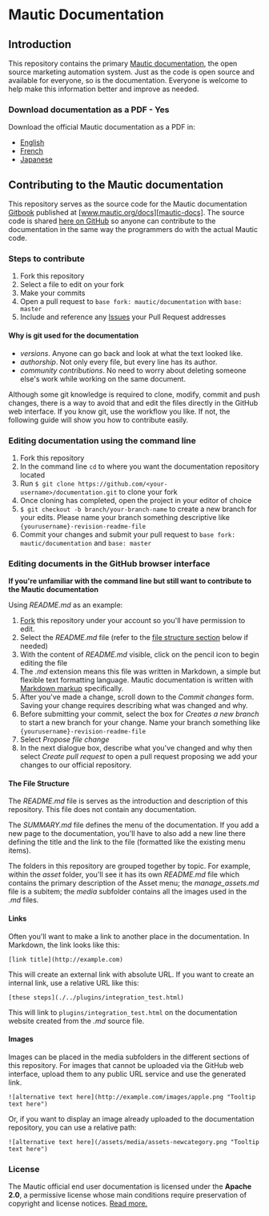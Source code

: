 # Mautic Documentation

## Introduction
This repository contains the primary [Mautic documentation][mautic-docs], the open source marketing automation system. Just as the code is open source and available for everyone, so is the documentation. Everyone is welcome to help make this information better and improve as needed.

### Download documentation as a PDF - Yes

Download the official Mautic documentation as a PDF in:
* [English][docs-eng]
* [French][docs-fr]
* [Japanese][docs-jp]


## Contributing to the Mautic documentation

This repository serves as the source code for the Mautic documentation [Gitbook][gitbook] published at [www.mautic.org/docs][mautic-docs]. The source code is shared [here on GitHub][mautic-docs-github] so anyone can contribute to the documentation in the same way the programmers do with the actual Mautic code.

### Steps to contribute

1. Fork this repository
2. Select a file to edit on your fork
3. Make your commits
4. Open a pull request to `base fork: mautic/documentation` with `base: master`
5. Include and reference any [Issues][doc-issues] your Pull Request addresses


#### Why is git used for the documentation

- *versions*. Anyone can go back and look at what the text looked like.
- *authorship*. Not only every file, but every line has its author.
- *community contributions*. No need to worry about deleting someone else's work while working on the same document.

Although some git knowledge is required to clone, modify, commit and push changes, there is a way to avoid that and edit the files directly in the GitHub web interface. If you know git, use the workflow you like. If not, the following guide will show you how to contribute easily.

### Editing documentation using the command line

1. Fork this repository
2. In the command line `cd` to where you want the documentation repository located
3. Run `$ git clone https://github.com/<your-username>/documentation.git` to clone your fork
4. Once cloning has completed, open the project in your editor of choice
5. `$ git checkout -b branch/your-branch-name` to create a new branch for your edits. Please name your branch something descriptive like `{yourusername}-revision-readme-file`
6. Commit your changes and submit your pull request to `base fork: mautic/documentation` and `base: master`

### Editing documents in the GitHub browser interface
**If you're unfamiliar with the command line but still want to contribute to the Mautic documentation**

Using *README.md* as an example:
1. [Fork][mautic-docs-fork] this repository under your account so you'll have permission to edit.
2. Select the *README.md* file (refer to the [file structure section](#file-structure) below if needed)
3. With the content of *README.md* visible, click on the pencil icon to begin editing the file
4. The *.md* extension means this file was written in Markdown, a simple but flexible text formatting language. Mautic documentation is written with [Markdown markup][markup] specifically.
5. After you've made a change, scroll down to the *Commit changes* form. Saving your change requires describing what was changed and why.
6. Before submitting your commit, select the box for *Creates a new branch* to start a new branch for your change. Name your branch something like `{yourusername}-revision-readme-file`
7. Select *Propose file change*
8. In the next dialogue box, describe what you've changed and why then select *Create pull request* to open a pull request proposing we add your changes to our official repository.


<h4 id="file-structure">The File Structure</h4>

The *README.md* file is serves as the introduction and description of this repository. This file does not contain any documentation.

The *SUMMARY.md* file defines the menu of the documentation. If you add a new page to the documentation, you'll have to also add a new line there defining the title and the link to the file (formatted like the existing menu items).

The folders in this repository are grouped together by topic. For example, within the *asset* folder, you'll see it has its own *README.md* file which contains the primary description of the Asset menu; the *manage_assets.md* file is a subitem; the *media* subfolder contains all the images used in the *.md* files.

#### Links

Often you'll want to make a link to another place in the documentation. In Markdown, the link looks like this:

```
[link title](http://example.com)
```

This will create an external link with absolute URL. If you want to create an internal link, use a relative URL like this:

```
[these steps](./../plugins/integration_test.html)
```
This will link to `plugins/integration_test.html` on the documentation website created from the *.md* source file.

#### Images

Images can be placed in the media subfolders in the different sections of this repository. For images that cannot be uploaded via the GitHub web interface, upload them to any public URL service and use the generated link.

```
![alternative text here](http://example.com/images/apple.png "Tooltip text here")
```
Or, if you want to display an image already uploaded to the documentation repository, you can use a relative path:

```
![alternative text here](/assets/media/assets-newcategory.png "Tooltip text here")
```

### License

The Mautic official end user documentation is licensed under the **Apache 2.0**, a permissive license whose main conditions require preservation of copyright and license notices. [Read more.][mautic-doc-license]


<!--
Links below
-->

[mautic-docs]: https://mautic.org/docs/

[docs-eng]: https://mautic.org/docs/mautic_docs_en.pdf

[docs-fr]: https://mautic.org/docs/mautic_docs_fr.pdf

[docs-jp]: https://mautic.org/docs/mautic_docs_jp.pdf

[gitbook]: https://www.gitbook.com/

[mautic-docs-github]: https://github.com/mautic/documentation

[doc-issues]: https://github.com/mautic/documentation/issues

[mautic-docs-fork]: https://github.com/mautic/documentation#fork-destination-box

[markup]: https://daringfireball.net/projects/markdown/

[mautic-doc-license]: https://github.com/mautic/documentation/blob/master/LICENSE

[developer-docs]: https://developer.mautic.org

[developer-docs-github]: https://github.com/mautic/developer-documentation
